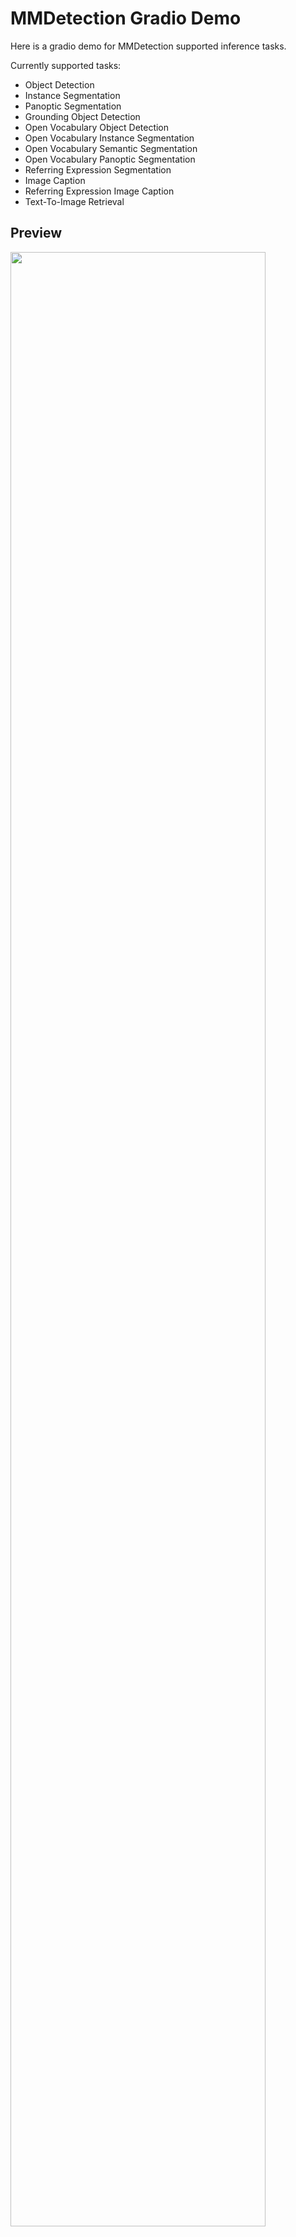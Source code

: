 # MMDetection Gradio Demo

Here is a gradio demo for MMDetection supported inference tasks.

Currently supported tasks:

- Object Detection
- Instance Segmentation
- Panoptic Segmentation
- Grounding Object Detection
- Open Vocabulary Object Detection
- Open Vocabulary Instance Segmentation
- Open Vocabulary Semantic Segmentation
- Open Vocabulary Panoptic Segmentation
- Referring Expression Segmentation
- Image Caption
- Referring Expression Image Caption
- Text-To-Image Retrieval

## Preview

<img src="https://github.com/vbti-development/onedl-mmdetection/assets/17425982/421adfab-98cb-4b65-ab99-15d154cba95f" width="90%"/>

## Requirements

To run the demo, you need to install MMDetection at first. And please install with the extra multi-modality
dependencies to enable multi-modality tasks.

```shell
# At the MMDetection root folder
pip install -e ".[multimodal]"
```

And then install the latest gradio package.

```shell
pip install "gradio>=3.31.0"
```

## Start

Then, you can start the gradio server on the local machine by:

```shell
cd mmdetection
python projects/gradio_demo/launch.py
```

The demo will start a local server `http://127.0.0.1:7860` and you can browse it by your browser.
